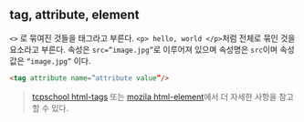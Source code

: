 ## tag, attribute, element
 
 `<>` 로 묶여진 것들을 태그라고 부른다.  `<p> hello, world </p>`처럼 전체로 묶인 것을 요소라고 부른다. 속성은 `src=”image.jpg”`로 이루어져 있으며 속성명은 `src`이며 속성값은 `“image.jpg”` 이다.
 
 ```html
 <tag attribute name=”attribute value”/> 
```

> [tcpschool html-tags](http://www.tcpschool.com/html-tags/intro) 또는 [mozila html-element](https://developer.mozilla.org/ko/docs/Web/HTML/Element)에서 더 자세한 사항을 참고할 수 있다.
